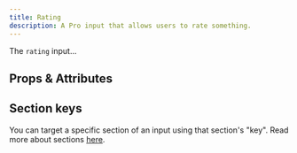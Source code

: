 ```yaml
---
title: Rating
description: A Pro input that allows users to rate something.
---
```


<InputPageHero
title="Rating"
icon="IconInputProRating"
:pro="true"
project-price="2.00"></InputPageHero>

The `rating` input...

<!-- example -->

## Props & Attributes

<!-- <reference-table input="rating">
</reference-table> -->

## Section keys

You can target a specific section of an input using that section's "key". Read more about sections [here](/essentials/inputs#sections).

<div>
  <formkit-input-diagram />
</div>

<reference-table type="sectionKeys" primary="section-key" :without="[]">
</reference-table>
